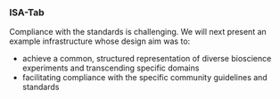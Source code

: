 ### ISA-Tab ###

Compliance with the standards is challenging. We will next present an example infrastructure whose design aim was to:

* achieve a common, structured representation of diverse bioscience experiments and transcending specific domains
* facilitating compliance with the specific community guidelines and standards


